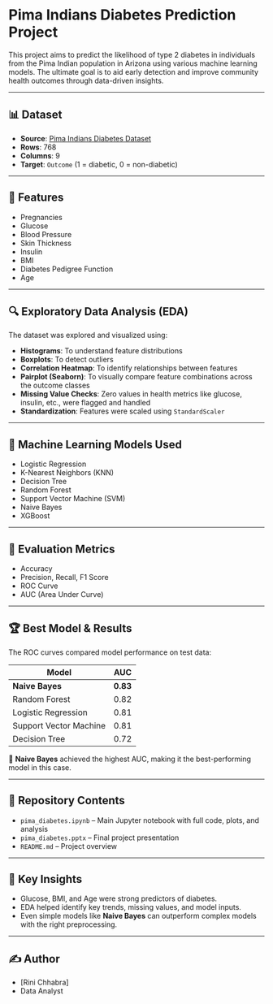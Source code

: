 # Pima Indians Diabetes Prediction Project

This project aims to predict the likelihood of type 2 diabetes in individuals from the Pima Indian population in Arizona using various machine learning models. The ultimate goal is to aid early detection and improve community health outcomes through data-driven insights.

---

## 📊 Dataset

- **Source**: [Pima Indians Diabetes Dataset](https://www.kaggle.com/datasets/uciml/pima-indians-diabetes-database)
- **Rows**: 768
- **Columns**: 9
- **Target**: `Outcome` (1 = diabetic, 0 = non-diabetic)

---

## 🧪 Features

- Pregnancies
- Glucose
- Blood Pressure
- Skin Thickness
- Insulin
- BMI
- Diabetes Pedigree Function
- Age

---

## 🔍 Exploratory Data Analysis (EDA)

The dataset was explored and visualized using:

- **Histograms**: To understand feature distributions
- **Boxplots**: To detect outliers
- **Correlation Heatmap**: To identify relationships between features
- **Pairplot (Seaborn)**: To visually compare feature combinations across the outcome classes
- **Missing Value Checks**: Zero values in health metrics like glucose, insulin, etc., were flagged and handled
- **Standardization**: Features were scaled using `StandardScaler`

---

## 🤖 Machine Learning Models Used

- Logistic Regression
- K-Nearest Neighbors (KNN)
- Decision Tree
- Random Forest
- Support Vector Machine (SVM)
- Naive Bayes
- XGBoost

---

## 🎯 Evaluation Metrics

- Accuracy
- Precision, Recall, F1 Score
- ROC Curve
- AUC (Area Under Curve)

---

## 🏆 Best Model & Results

The ROC curves compared model performance on test data:

| Model                  | AUC  |
|------------------------|------|
| **Naive Bayes**        | **0.83** |
| Random Forest          | 0.82 |
| Logistic Regression    | 0.81 |
| Support Vector Machine | 0.81 |
| Decision Tree          | 0.72 |

🔹 **Naive Bayes** achieved the highest AUC, making it the best-performing model in this case.

---

## 📁 Repository Contents

- `pima_diabetes.ipynb` – Main Jupyter notebook with full code, plots, and analysis
- `pima_diabetes.pptx` – Final project presentation
- `README.md` – Project overview

---

## 🧠 Key Insights

- Glucose, BMI, and Age were strong predictors of diabetes.
- EDA helped identify key trends, missing values, and model inputs.
- Even simple models like **Naive Bayes** can outperform complex models with the right preprocessing.

---

## ✍️ Author

- [Rini Chhabra]  
- Data Analyst